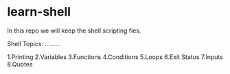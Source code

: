 # learn-shell
In this repo we will keep the shell scripting fies.

Shell Topics:
.........

1.Printing
2.Variables
3.Functions
4.Conditions
5.Loops
6.Exit Status
7.Inputs
8.Quotes